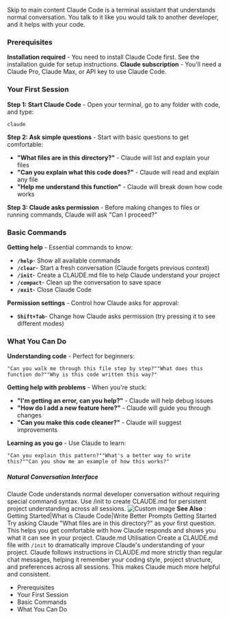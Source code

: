 Skip to main content
Claude Code is a terminal assistant that understands normal conversation. You talk to it like you would talk to another developer, and it helps with your code.
### Prerequisites​
**Installation required** - You need to install Claude Code first. See the installation guide for setup instructions.
**Claude subscription** - You'll need a Claude Pro, Claude Max, or API key to use Claude Code.
### Your First Session​
**Step 1: Start Claude Code** - Open your terminal, go to any folder with code, and type:
```
claude
```

**Step 2: Ask simple questions** - Start with basic questions to get comfortable:
  * **"What files are in this directory?"** - Claude will list and explain your files
  * **"Can you explain what this code does?"** - Claude will read and explain any file
  * **"Help me understand this function"** - Claude will break down how code works


**Step 3: Claude asks permission** - Before making changes to files or running commands, Claude will ask "Can I proceed?"
### Basic Commands​
**Getting help** - Essential commands to know:
  * **`/help`**- Show all available commands
  * **`/clear`**- Start a fresh conversation (Claude forgets previous context)
  * **`/init`**- Create a CLAUDE.md file to help Claude understand your project
  * **`/compact`**- Clean up the conversation to save space
  * **`/exit`**- Close Claude Code


**Permission settings** - Control how Claude asks for approval:
  * **`Shift+Tab`**- Change how Claude asks permission (try pressing it to see different modes)


### What You Can Do​
**Understanding code** - Perfect for beginners:
```
"Can you walk me through this file step by step?""What does this function do?""Why is this code written this way?"
```

**Getting help with problems** - When you're stuck:
  * **"I'm getting an error, can you help?"** - Claude will help debug issues
  * **"How do I add a new feature here?"** - Claude will guide you through changes
  * **"Can you make this code cleaner?"** - Claude will suggest improvements


**Learning as you go** - Use Claude to learn:
```
"Can you explain this pattern?""What's a better way to write this?""Can you show me an example of how this works?"
```

##### Natural Conversation Interface
Claude Code understands normal developer conversation without requiring special command syntax. Use /init to create CLAUDE.md for persistent project understanding across all sessions.
![Custom image](https://www.claudelog.com/img/discovery/018.png)
**See Also** : Getting Started|What is Claude Code|Write Better Prompts
Getting Started
Try asking Claude "What files are in this directory?" as your first question. This helps you get comfortable with how Claude responds and shows you what it can see in your project.
Claude.md Utilisation
Create a CLAUDE.md file with `/init` to dramatically improve Claude's understanding of your project. Claude follows instructions in CLAUDE.md more strictly than regular chat messages, helping it remember your coding style, project structure, and preferences across all sessions. This makes Claude much more helpful and consistent.
  * Prerequisites
  * Your First Session
  * Basic Commands
  * What You Can Do


